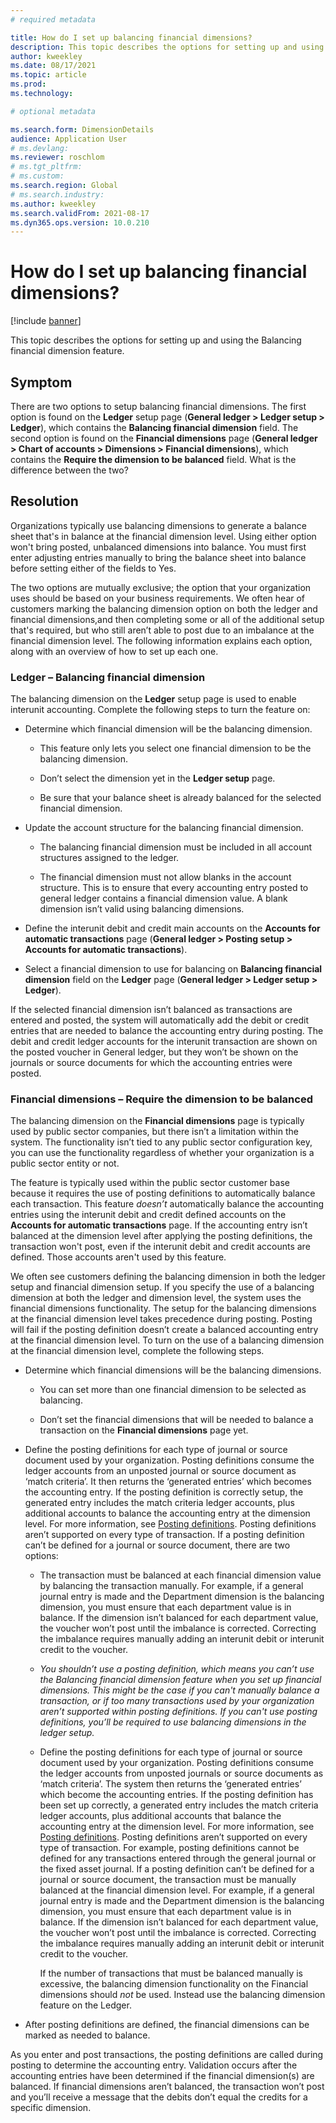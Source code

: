 ```yaml
---
# required metadata

title: How do I set up balancing financial dimensions?
description: This topic describes the options for setting up and using the Balancing financial dimension feature.
author: kweekley
ms.date: 08/17/2021
ms.topic: article
ms.prod: 
ms.technology: 

# optional metadata

ms.search.form: DimensionDetails
audience: Application User
# ms.devlang: 
ms.reviewer: roschlom
# ms.tgt_pltfrm: 
# ms.custom: 
ms.search.region: Global 
# ms.search.industry: 
ms.author: kweekley
ms.search.validFrom: 2021-08-17
ms.dyn365.ops.version: 10.0.210
---
```


#  How do I set up balancing financial dimensions?

[!include [banner](../includes/banner.md)]

This topic describes the options for setting up and using the Balancing financial dimension feature.  

## Symptom

There are two options to setup balancing financial dimensions.  The first option is found on the **Ledger** setup page (**General ledger > Ledger setup > Ledger**), which contains the **Balancing financial dimension** field.  The second option is found on the **Financial dimensions** page (**General ledger > Chart of accounts > Dimensions > Financial dimensions**), which contains the **Require the dimension to be balanced** field. 
What is the difference between the two? 

## Resolution

Organizations typically use balancing dimensions to generate a balance sheet that's in balance at the financial dimension level. Using either option won't bring posted, unbalanced dimensions into balance. You must first enter adjusting entries manually to bring the balance sheet into balance before setting either of the fields to Yes.

The two options are mutually exclusive; the option that your organization uses should be based on your business requirements. We often hear of customers marking the balancing dimension option on both the ledger and financial dimensions,and then completing some or all of the additional setup that's required, but who still aren’t able to post due to an imbalance at the financial dimension level. The following information explains each option, along with an overview of how to set up each one. 

### Ledger – Balancing financial dimension

The balancing dimension on the **Ledger** setup page is used to enable interunit accounting. Complete the following steps to turn the feature on:

- Determine which financial dimension will be the balancing dimension.

  - This feature only lets you select one financial dimension to be the balancing dimension.

  - Don’t select the dimension yet in the **Ledger setup** page.

  - Be sure that your balance sheet is already balanced for the selected financial dimension.

- Update the account structure for the balancing financial dimension.

  - The balancing financial dimension must be included in all account structures assigned to the ledger.  

  - The financial dimension must not allow blanks in the account structure. This is to ensure that every accounting entry posted to general ledger contains a financial dimension value.  A blank dimension isn’t valid using balancing dimensions. 

- Define the interunit debit and credit main accounts on the **Accounts for automatic transactions** page (**General ledger > Posting setup > Accounts for automatic transactions**).

- Select a financial dimension to use for balancing on **Balancing financial dimension** field on the **Ledger** page (**General ledger > Ledger setup > Ledger**).

If the selected financial dimension isn’t balanced as transactions are entered and posted, the system will automatically add the debit or credit entries that are needed to balance the accounting entry during posting. The debit and credit ledger accounts for the interunit transaction are shown on the posted voucher in General ledger, but they won’t be shown on the journals or source documents for which the accounting entries were posted.

### Financial dimensions – Require the dimension to be balanced

The balancing dimension on the **Financial dimensions** page is typically used by public sector companies, but there isn’t a limitation within the system. The functionality isn’t tied to any public sector configuration key, you can use the functionality regardless of whether your organization is a public sector entity or not.

The feature is typically used within the public sector customer base because it requires the use of posting definitions to automatically balance each transaction. This feature *doesn’t* automatically balance the accounting entries using the interunit debit and credit defined accounts on the **Accounts for automatic transactions** page. If the accounting entry isn’t balanced at the dimension level after applying the posting definitions, the transaction won't post, even if the interunit debit and credit accounts are defined. Those accounts aren't used by this feature.

We often see customers defining the balancing dimension in both the ledger setup and financial dimension setup. If you specify the use of a balancing dimension at both the ledger and dimension level, the system uses the financial dimensions functionality. The setup for the balancing dimensions at the financial dimension level takes precedence during posting. Posting will fail if the posting definition doesn’t create a balanced accounting entry at the financial dimension level. To turn on the use of a balancing dimension at the financial dimension level, complete the following steps.

- Determine which financial dimensions will be the balancing dimensions. 

  - You can set more than one financial dimension to be selected as balancing.

  - Don’t set the financial dimensions that will be needed  to balance a transaction on the **Financial dimensions** page yet.

- Define the posting definitions for each type of journal or source document used by your organization. Posting definitions consume the ledger accounts from an unposted journal or source document as ‘match criteria’. It then returns the ‘generated entries’ which becomes the accounting entry. If the posting definition is correctly setup, the generated entry includes the match criteria ledger accounts, plus additional accounts to balance the accounting entry at the dimension level. For more information, see [Posting definitions](posting-definitions.md). Posting definitions aren’t supported on every type of transaction. If a posting definition can’t be defined for a journal or source document, there are two options:

  - The transaction must be balanced at each financial dimension value by balancing the transaction manually. For example, if a general journal entry is made and the Department dimension is the balancing dimension, you must ensure that each department value is in balance. If the dimension isn’t balanced for each department value, the voucher won’t post until the imbalance is corrected. Correcting the imbalance requires manually adding an interunit debit or interunit credit to the voucher.

  - *You shouldn’t use a posting definition, which means you can’t use the Balancing financial dimension feature when you set up financial dimensions. This might be the case if you can't manually balance a transaction, or if too many transactions used by your organization aren’t supported within posting definitions. If you can't use posting definitions, you’ll be required to use balancing dimensions in the ledger setup.*
 
  - Define the posting definitions for each type of journal or source document used by your organization. Posting definitions consume the ledger accounts from unposted journals or source documents as ‘match criteria’. The system then returns the ‘generated entries’ which become the accounting entries. If the posting definition has been set up correctly, a generated entry includes the match criteria ledger accounts, plus additional accounts that balance the accounting entry at the dimension level. For more information, see [Posting definitions](posting-definitions.md). Posting definitions aren’t supported on every type of transaction. For example, posting definitions cannot be defined for any transactions entered through the general journal or the fixed asset journal.  If a posting definition can’t be defined for a journal or source document, the transaction must be manually balanced at the financial dimension level. For example, if a general journal entry is made and the Department dimension is the balancing dimension, you must ensure that each department value is in balance. If the dimension isn’t balanced for each department value, the voucher won’t post until the imbalance is corrected. Correcting the imbalance requires manually adding an interunit debit or interunit credit to the voucher. 
 
    If the number of transactions that must be balanced manually is excessive, the balancing dimension functionality on the Financial dimensions should *not* be used. Instead use the balancing dimension feature on the Ledger.

- After posting definitions are defined, the financial dimensions can be marked as needed to balance. 

As you enter and post transactions, the posting definitions are called during posting to determine the accounting entry. Validation occurs after the accounting entries have been determined if the financial dimension(s) are balanced. If financial dimensions aren’t balanced, the transaction won’t post and you’ll receive a message that the debits don’t equal the credits for a specific dimension. 

